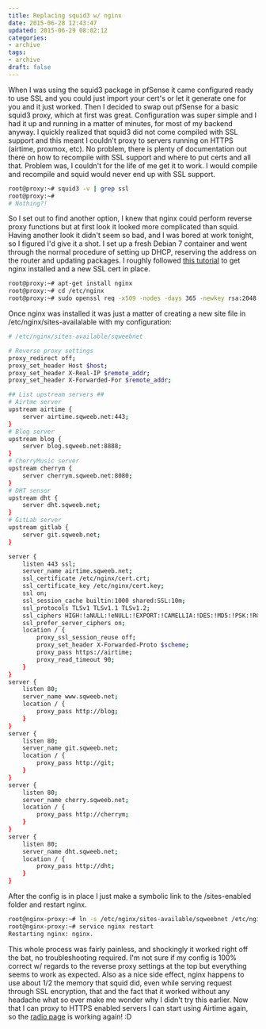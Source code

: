 ```yaml
---
title: Replacing squid3 w/ nginx
date: 2015-06-28 12:43:47
updated: 2015-06-29 08:02:12
categories:
- archive
tags:
- archive
draft: false
---
```


When I was using the squid3 package in pfSense it came configured ready to use SSL and you could just import your cert's or let it generate one for you and it just worked. Then I decided to swap out pfSense for a basic squid3 proxy, which at first was great. Configuration was super simple and I had it up and running in a matter of minutes, for most of my backend anyway. I quickly realized that squid3 did not come compiled with SSL support and this meant I couldn't proxy to servers running on HTTPS (airtime, proxmox, etc). No problem, there is plenty of documentation out there on how to recompile with SSL support and where to put certs and all that. Problem was, I couldn't for the life of me get it to work. I would compile and recompile and squid would never end up with SSL support.

```bash
root@proxy:~# squid3 -v | grep ssl                                                          
root@proxy:~# 
# Nothing?!
```

So I set out to find another option, I knew that nginx could perform reverse proxy functions but at first look it looked more complicated than squid. Having another look it didn't seem so bad, and I was bored at work tonight, so I figured I'd give it a shot. I set up a fresh Debian 7 container and went through the normal procedure of setting up DHCP, reserving the address on the router and updating packages. I roughly followed <a href="https://www.google.com/url?sa=t&rct=j&q=&esrc=s&source=web&cd=1&cad=rja&uact=8&ved=0CB4QFjAA&url=https%3A%2F%2Fwww.digitalocean.com%2Fcommunity%2Ftutorials%2Fhow-to-configure-nginx-with-ssl-as-a-reverse-proxy-for-jenkins&ei=yu-PVcXjHom1-AHnyoHwBA&usg=AFQjCNFm-Gp9L4Fi2F7wruE3yZfxXyXntw&sig2=NIIfG8AfQpRUYA5mkCQNnA">this tutorial</a> to get nginx installed and a new SSL cert in place.

```bash
root@proxy:~# apt-get install nginx
root@proxy:~# cd /etc/nginx
root@proxy:~# sudo openssl req -x509 -nodes -days 365 -newkey rsa:2048 -keyout /etc/nginx/cert.key -out /etc/nginx/cert.crt
```

Once nginx was installed it was just a matter of creating a new site file in /etc/nginx/sites-availalable with my configuration:

```bash
# /etc/nginx/sites-available/sqweebnet

# Reverse proxy settings
proxy_redirect off;
proxy_set_header Host $host;
proxy_set_header X-Real-IP $remote_addr;
proxy_set_header X-Forwarded-For $remote_addr;

## List upstream servers ##
# Airtme server
upstream airtime {
    server airtime.sqweeb.net:443;
}
# Blog server
upstream blog {
    server blog.sqweeb.net:8888;
}
# CherryMusic server
upstream cherrym {
    server cherrym.sqweeb.net:8080;
}
# DHT sensor
upstream dht {
    server dht.sqweeb.net;
}
# GitLab server
upstream gitlab {
    server git.sqweeb.net;
}                                                                                                                                                                                                                                 # Begin server definitions #

server {
    listen 443 ssl;
    server_name airtime.sqweeb.net;
    ssl_certificate /etc/nginx/cert.crt;
    ssl_certificate_key /etc/nginx/cert.key;
    ssl on;
    ssl_session_cache builtin:1000 shared:SSL:10m;
    ssl_protocols TLSv1 TLSv1.1 TLSv1.2;
    ssl_ciphers HIGH:!aNULL:!eNULL:!EXPORT:!CAMELLIA:!DES:!MD5:!PSK:!RC4;
    ssl_prefer_server_ciphers on;
    location / {
        proxy_ssl_session_reuse off;
        proxy_set_header X-Forwarded-Proto $scheme;
        proxy_pass https://airtime;
        proxy_read_timeout 90;
    }
}
server {
    listen 80;
    server_name www.sqweeb.net;
    location / {
        proxy_pass http://blog;
    }
}
server {
    listen 80;
    server_name git.sqweeb.net;
    location / {
        proxy_pass http://git;
    }
}
server {
    listen 80;
    server_name cherry.sqweeb.net;
    location / {
        proxy_pass http://cherrym;
    }
}
server {
    listen 80;
    server_name dht.sqweeb.net;
    location / {
        proxy_pass http://dht;
    }
}            
```

After the config is in place I just make a symbolic link to the /sites-enabled folder and restart nginx.

```bash
root@nginx-proxy:~# ln -s /etc/nginx/sites-available/sqweebnet /etc/nginx/sites-enabled/sqweebnet
root@nginx-proxy:~# service nginx restart
Restarting nginx: nginx.
```

This whole process was fairly painless, and shockingly it worked right off the bat, no troubleshooting required. I'm not sure if my config is 100% correct w/ regards to the reverse proxy settings at the top but everything seems to work as expected. Also as a nice side effect, nginx happens to use about 1/2 the memory that squid did, even while serving request through SSL encryption, that and the fact that it worked without any headache what so ever make me wonder why I didn't try this earlier. Now that I can proxy to HTTPS enabled servers I can start using Airtime again, so the <a href="/radio">radio page</a> is working again! :D